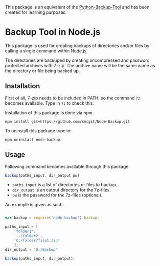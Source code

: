 This package is an equivalent of the [Python-Backup-Tool](https://github.com/smcgit/Python-Backup) and has been created for learning purposes.

# Backup Tool in Node.js

This package is used for creating backups of directories and/or files by calling a single command within Node.js.

The directories are backuped by creating uncompressed and password protected archives with 7-zip. The archive name will be the same name as the directory or file being backed up.

## Installation

First of all, 7-zip needs to be included in PATH, so the command `7z` becomes available. Type in `7z` to check this.

Installation of this package is done via npm.

```
npm install git+https://github.com/smcgit/Node-Backup.git
```

To uninstall this package type in:

```
npm uninstall node-backup
```

## Usage

Following command becomes available through this package:

```javascript
backup(paths_input, dir_output pw)
```

* `paths_input` is a list of directories or files to backup.
* `dir_output` is an output directory for the 7z-files.
* `pw` is the password for the 7z-files (optional).

An example is given as such:

```javascript

var backup = require('node-backup').backup;

paths_input = [
	'folder1',
	'../folder2',
	'C:/folder/file1.zip'
	];
dir_output = 'D:/Backup'

backup(paths_input, dir_output);

```